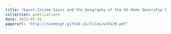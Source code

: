 ```yaml
---
title: "&quot;Income Gains and the Geography of the US Home Ownership Boom, 1940 TO 1960&quot; (2023) (with William J. Collins) in <i>Historical Labor Markets and Inequality</i>, eds. Bailey, Boustan, and Collins" 
collection: publications 
date: 2023-05-01
paperurl: 'http://niemesgt.github.io/files/w34129.pdf'
---
```


